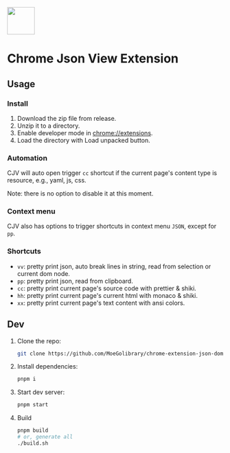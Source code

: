 <img src="src/assets/img/icon-128.png" width="64"/>

# Chrome Json View Extension

## Usage

### Install

1. Download the zip file from release.
2. Unzip it to a directory.
3. Enable developer mode in <chrome://extensions>.
4. Load the directory with Load unpacked button.

### Automation

CJV will auto open trigger `cc` shortcut if the current page's content type is resource, e.g., yaml, js, css.

Note: there is no option to disable it at this moment.

### Context menu

CJV also has options to trigger shortcuts in context menu `JSON`, except for `pp`.

### Shortcuts

- `vv`: pretty print json, auto break lines in string, read from selection or current dom node.
- `pp`: pretty print json, read from clipboard.
- `cc`: pretty print current page's source code with prettier & shiki.
- `hh`: pretty print current page's current html with monaco & shiki.
- `xx`: pretty print current page's text content with ansi colors.

## Dev

1. Clone the repo:

    ```bash
    git clone https://github.com/MoeGolibrary/chrome-extension-json-dom-node.git
    ```

2. Install dependencies:

    ````bash
    pnpm i
    ````

3. Start dev server:

    ```bash
    pnpm start
    ```

4. Build

   ```bash
   pnpm build
   # or, generate all
   ./build.sh
   ```
